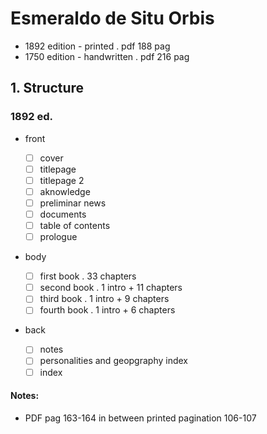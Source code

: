 # Esmeraldo de Situ Orbis

- 1892 edition - printed . pdf 188 pag
- 1750 edition - handwritten . pdf 216 pag

## 1. Structure

### 1892 ed.

- front <!-- TODO MM: verificar termos tags do <front> -->

  - [ ] cover
  - [ ] titlepage
  - [ ] titlepage 2
  - [ ] aknowledge
  - [ ] preliminar news
  - [ ] documents
  - [ ] table of contents
  - [ ] prologue

- body

  - [ ] first book . 33 chapters
  - [ ] second book . 1 intro + 11 chapters
  - [ ] third book . 1 intro + 9 chapters
  - [ ] fourth book . 1 intro + 6 chapters

- back

  - [ ] notes
  - [ ] personalities and geopgraphy index
  - [ ] index

#### Notes:

- PDF pag 163-164 in between printed pagination 106-107

<!-- snippets | markdown | TODO -->
